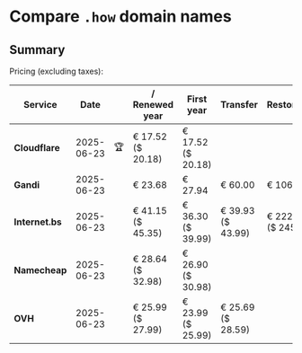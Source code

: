 # Compare `.how` domain names

## Summary

Pricing (excluding taxes):

| Service | Date |  | / Renewed year | First year | Transfer | Restoration |
|--|--|--|--|--|--|--|
| **Cloudflare** | 2025-06-23 | 🏆 | € 17.52<br>($ 20.18) | € 17.52<br>($ 20.18) |  |  |
| **Gandi** | 2025-06-23 |  | € 23.68 | € 27.94 | € 60.00 | € 106.06 |
| **Internet.bs** | 2025-06-23 |  | € 41.15<br>($ 45.35) | € 36.30<br>($ 39.99) | € 39.93<br>($ 43.99) | € 222.69<br>($ 245.35) |
| **Namecheap** | 2025-06-23 |  | € 28.64<br>($ 32.98) | € 26.90<br>($ 30.98) |  |  |
| **OVH** | 2025-06-23 |  | € 25.99<br>($ 27.99) | € 23.99<br>($ 25.99) | € 25.69<br>($ 28.59) |  |
